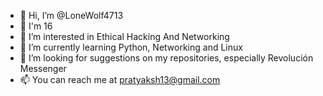 - 👋 Hi, I’m @LoneWolf4713
- 🐒 I'm 16 
- 👀 I’m interested in Ethical Hacking And Networking 
- 🌱 I’m currently learning Python, Networking and Linux
- 💞️ I’m looking for suggestions on my repositories, especially Revolución Messenger
- 📫 You can reach me at pratyaksh13@gmail.com

<!---
LoneWolf4713/LoneWolf4713 is a ✨ special ✨ repository because its `README.md` (this file) appears on your GitHub profile.
You can click the Preview link to take a look at your changes.
--->
